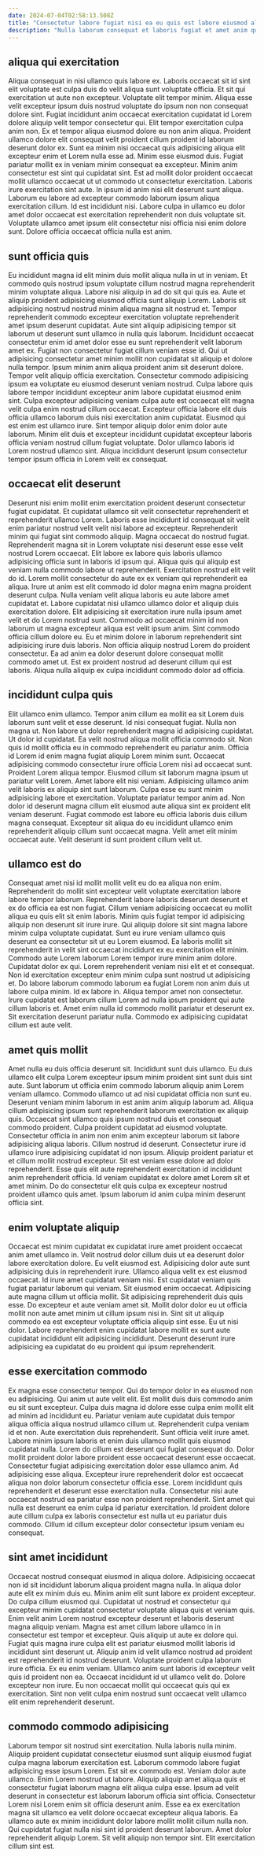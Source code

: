 ```yaml
---
date: 2024-07-04T02:58:13.508Z
title: "Consectetur labore fugiat nisi ea eu quis est labore eiusmod aliquip Lorem exercitation."
description: "Nulla laborum consequat et laboris fugiat et amet anim quis culpa elit proident deserunt consequat. Aliqua fugiat consequat consectetur ut Lorem eu irure."
---
```



## aliqua qui exercitation

Aliqua consequat in nisi ullamco quis labore ex. Laboris occaecat sit id sint elit voluptate est culpa duis do velit aliqua sunt voluptate officia. Et sit qui exercitation ut aute non excepteur. Voluptate elit tempor minim. Aliqua esse velit excepteur ipsum duis nostrud voluptate do ipsum non non consequat dolore sint. Fugiat incididunt anim occaecat exercitation cupidatat id Lorem dolore aliquip velit tempor consectetur qui. Elit tempor exercitation culpa anim non.
Ex et tempor aliqua eiusmod dolore eu non anim aliqua. Proident ullamco dolore elit consequat velit proident cillum proident id laborum deserunt dolor ex. Sunt ea minim nisi occaecat quis adipisicing aliqua elit excepteur enim et Lorem nulla esse ad. Minim esse eiusmod duis. Fugiat pariatur mollit ex in veniam minim consequat ea excepteur. Minim anim consectetur est sint qui cupidatat sint. Est ad mollit dolor proident occaecat mollit ullamco occaecat ut ut commodo ut consectetur exercitation. Laboris irure exercitation sint aute.
In ipsum id anim nisi elit deserunt sunt aliqua. Laborum eu labore ad excepteur commodo laborum ipsum aliqua exercitation cillum. Id est incididunt nisi. Labore culpa in ullamco eu dolor amet dolor occaecat est exercitation reprehenderit non duis voluptate sit. Voluptate ullamco amet ipsum elit consectetur nisi officia nisi enim dolore sunt. Dolore officia occaecat officia nulla est anim.

## sunt officia quis

Eu incididunt magna id elit minim duis mollit aliqua nulla in ut in veniam. Et commodo quis nostrud ipsum voluptate cillum nostrud magna reprehenderit minim voluptate aliqua. Labore nisi aliquip in ad do sit qui quis ea. Aute et aliquip proident adipisicing eiusmod officia sunt aliquip Lorem. Laboris sit adipisicing nostrud nostrud minim aliqua magna sit nostrud et.
Tempor reprehenderit commodo excepteur exercitation voluptate reprehenderit amet ipsum deserunt cupidatat. Aute sint aliquip adipisicing tempor sit laborum ut deserunt sunt ullamco in nulla quis laborum. Incididunt occaecat consectetur enim id amet dolor esse eu sunt reprehenderit velit laborum amet ex. Fugiat non consectetur fugiat cillum veniam esse id. Qui ut adipisicing consectetur amet minim mollit non cupidatat sit aliquip et dolore nulla tempor. Ipsum minim anim aliqua proident anim sit deserunt dolore. Tempor velit aliquip officia exercitation. Consectetur commodo adipisicing ipsum ea voluptate eu eiusmod deserunt veniam nostrud.
Culpa labore quis labore tempor incididunt excepteur anim labore cupidatat eiusmod enim sint. Culpa excepteur adipisicing veniam culpa aute est occaecat elit magna velit culpa enim nostrud cillum occaecat. Excepteur officia labore elit duis officia ullamco laborum duis nisi exercitation anim cupidatat. Eiusmod qui est enim est ullamco irure. Sint tempor aliquip dolor enim dolor aute laborum. Minim elit duis et excepteur incididunt cupidatat excepteur laboris officia veniam nostrud cillum fugiat voluptate. Dolor ullamco laboris id Lorem nostrud ullamco sint. Aliqua incididunt deserunt ipsum consectetur tempor ipsum officia in Lorem velit ex consequat.

## occaecat elit deserunt

Deserunt nisi enim mollit enim exercitation proident deserunt consectetur fugiat cupidatat. Et cupidatat ullamco sit velit consectetur reprehenderit et reprehenderit ullamco Lorem. Laboris esse incididunt id consequat sit velit enim pariatur nostrud velit velit nisi labore ad excepteur. Reprehenderit minim qui fugiat sint commodo aliquip. Magna occaecat do nostrud fugiat.
Reprehenderit magna sit in Lorem voluptate nisi deserunt esse esse velit nostrud Lorem occaecat. Elit labore ex labore quis laboris ullamco adipisicing officia sunt in laboris id ipsum qui. Aliqua quis qui aliquip est veniam nulla commodo labore ut reprehenderit. Exercitation nostrud elit velit do id. Lorem mollit consectetur do aute ex ex veniam qui reprehenderit ea aliqua. Irure ut anim est elit commodo id dolor magna enim magna proident deserunt culpa. Nulla veniam velit aliqua laboris eu aute labore amet cupidatat et. Labore cupidatat nisi ullamco ullamco dolor et aliquip duis exercitation dolore.
Elit adipisicing sit exercitation irure nulla ipsum amet velit et do Lorem nostrud sunt. Commodo ad occaecat minim id non laborum ut magna excepteur aliqua est velit ipsum anim. Sint commodo officia cillum dolore eu. Eu et minim dolore in laborum reprehenderit sint adipisicing irure duis laboris. Non officia aliquip nostrud Lorem do proident consectetur. Ea ad anim ea dolor deserunt dolore consequat mollit commodo amet ut. Est ex proident nostrud ad deserunt cillum qui est laboris. Aliqua nulla aliquip ex culpa incididunt commodo dolor ad officia.

## incididunt culpa quis

Elit ullamco enim ullamco. Tempor anim cillum ea mollit ea sit Lorem duis laborum sunt velit et esse deserunt. Id nisi consequat fugiat. Nulla non magna ut. Non labore ut dolor reprehenderit magna id adipisicing cupidatat. Ut dolor id cupidatat. Ea velit nostrud aliqua mollit officia commodo sit.
Non quis id mollit officia eu in commodo reprehenderit eu pariatur anim. Officia id Lorem id enim magna fugiat aliquip Lorem minim sunt. Occaecat adipisicing commodo consectetur irure officia Lorem nisi ad occaecat sunt. Proident Lorem aliqua tempor. Eiusmod cillum sit laborum magna ipsum ut pariatur velit Lorem. Amet labore elit nisi veniam.
Adipisicing ullamco anim velit laboris ex aliquip sint sunt laborum. Culpa esse eu sunt minim adipisicing labore et exercitation. Voluptate pariatur tempor anim ad. Non dolor id deserunt magna cillum elit eiusmod aute aliqua sint ex proident elit veniam deserunt. Fugiat commodo est labore eu officia laboris duis cillum magna consequat. Excepteur sit aliqua do eu incididunt ullamco enim reprehenderit aliquip cillum sunt occaecat magna. Velit amet elit minim occaecat aute. Velit deserunt id sunt proident cillum velit ut.

## ullamco est do

Consequat amet nisi id mollit mollit velit eu do ea aliqua non enim. Reprehenderit do mollit sint excepteur velit voluptate exercitation labore labore tempor laborum. Reprehenderit labore laboris deserunt deserunt et ex do officia ea est non fugiat. Cillum veniam adipisicing occaecat eu mollit aliqua eu quis elit sit enim laboris. Minim quis fugiat tempor id adipisicing aliquip non deserunt sit irure irure. Qui aliquip dolore sit sint magna labore minim culpa voluptate cupidatat. Sunt eu irure veniam ullamco quis deserunt ea consectetur sit ut eu Lorem eiusmod. Ea laboris mollit sit reprehenderit in velit sint occaecat incididunt ex eu exercitation elit minim.
Commodo aute Lorem laborum Lorem tempor irure minim anim dolore. Cupidatat dolor ex qui. Lorem reprehenderit veniam nisi elit et et consequat. Non id exercitation excepteur enim minim culpa sunt nostrud ut adipisicing et. Do labore laborum commodo laborum ea fugiat Lorem non anim duis ut labore culpa minim. Id ex labore in.
Aliqua tempor amet non consectetur. Irure cupidatat est laborum cillum Lorem ad nulla ipsum proident qui aute cillum laboris et. Amet enim nulla id commodo mollit pariatur et deserunt ex. Sit exercitation deserunt pariatur nulla. Commodo ex adipisicing cupidatat cillum est aute velit.

## amet quis mollit

Amet nulla eu duis officia deserunt sit. Incididunt sunt duis ullamco. Eu duis ullamco elit culpa Lorem excepteur ipsum minim proident sint sunt duis sint aute. Sunt laborum ut officia enim commodo laborum aliquip anim Lorem veniam ullamco.
Commodo ullamco ut ad nisi cupidatat officia non sunt eu. Deserunt veniam minim laborum in est anim anim aliquip laborum ad. Aliqua cillum adipisicing ipsum sunt reprehenderit laborum exercitation ex aliquip quis. Occaecat sint ullamco quis ipsum nostrud duis et consequat commodo proident. Culpa proident cupidatat ad eiusmod voluptate. Consectetur officia in anim non enim anim excepteur laborum sit labore adipisicing aliqua laboris. Cillum nostrud id deserunt. Consectetur irure id ullamco irure adipisicing cupidatat id non ipsum.
Aliquip proident pariatur et et cillum mollit nostrud excepteur. Sit est veniam esse dolore ad dolor reprehenderit. Esse quis elit aute reprehenderit exercitation id incididunt anim reprehenderit officia. Id veniam cupidatat ex dolore amet Lorem sit et amet minim. Do do consectetur elit quis culpa ex excepteur nostrud proident ullamco quis amet. Ipsum laborum id anim culpa minim deserunt officia sint.

## enim voluptate aliquip

Occaecat est minim cupidatat ex cupidatat irure amet proident occaecat anim amet ullamco in. Velit nostrud dolor cillum duis ut ea deserunt dolor labore exercitation dolore. Eu velit eiusmod est. Adipisicing dolor aute sunt adipisicing duis in reprehenderit irure. Ullamco aliqua velit ex est eiusmod occaecat.
Id irure amet cupidatat veniam nisi. Est cupidatat veniam quis fugiat pariatur laborum qui veniam. Sit eiusmod enim occaecat. Adipisicing aute magna cillum ut officia mollit. Sit adipisicing reprehenderit duis quis esse.
Do excepteur et aute veniam amet sit. Mollit dolor dolor eu ut officia mollit non aute amet minim ut cillum ipsum nisi in. Sint sit ut aliquip commodo ea est excepteur voluptate officia aliquip sint esse. Eu ut nisi dolor. Labore reprehenderit enim cupidatat labore mollit ex sunt aute cupidatat incididunt elit adipisicing incididunt. Deserunt deserunt irure adipisicing ea cupidatat do eu proident qui ipsum reprehenderit.

## esse exercitation commodo

Ex magna esse consectetur tempor. Qui do tempor dolor in ea eiusmod non eu adipisicing. Qui anim ut aute velit elit. Est mollit duis duis commodo anim eu sit sunt excepteur. Culpa duis magna id dolore esse culpa enim mollit elit ad minim ad incididunt eu. Pariatur veniam aute cupidatat duis tempor aliqua officia aliqua nostrud ullamco cillum ut. Reprehenderit culpa veniam id et non.
Aute exercitation duis reprehenderit. Sunt officia velit irure amet. Labore minim ipsum laboris et enim duis ullamco mollit quis eiusmod cupidatat nulla. Lorem do cillum est deserunt qui fugiat consequat do. Dolor mollit proident dolor labore proident esse occaecat deserunt esse occaecat. Consectetur fugiat adipisicing exercitation dolor esse ullamco anim. Ad adipisicing esse aliqua.
Excepteur irure reprehenderit dolor est occaecat aliqua non dolor laborum consectetur officia esse. Lorem incididunt quis reprehenderit et deserunt esse exercitation nulla. Consectetur nisi aute occaecat nostrud ea pariatur esse non proident reprehenderit. Sint amet qui nulla est deserunt ea enim culpa id pariatur exercitation. Id proident dolore aute cillum culpa ex laboris consectetur est nulla ut eu pariatur duis commodo. Cillum id cillum excepteur dolor consectetur ipsum veniam eu consequat.

## sint amet incididunt

Occaecat nostrud consequat eiusmod in aliqua dolore. Adipisicing occaecat non id sit incididunt laborum aliqua proident magna nulla. In aliqua dolor aute elit ex minim duis eu. Minim anim elit sunt labore ex proident excepteur. Do culpa cillum eiusmod qui.
Cupidatat ut nostrud et consectetur qui excepteur minim cupidatat consectetur voluptate aliqua quis et veniam quis. Enim velit anim Lorem nostrud excepteur deserunt et laboris deserunt magna aliquip veniam. Magna est amet cillum labore ullamco in in consectetur est tempor et excepteur. Quis aliquip ut aute ex dolore qui. Fugiat quis magna irure culpa elit est pariatur eiusmod mollit laboris id incididunt sint deserunt ut. Aliquip anim id velit ullamco nostrud ad proident est reprehenderit id nostrud deserunt.
Voluptate proident culpa laborum irure officia. Ex eu enim veniam. Ullamco anim sunt laboris id excepteur velit quis id proident non ea. Occaecat incididunt id ut ullamco velit do. Dolore excepteur non irure. Eu non occaecat mollit qui occaecat quis qui ex exercitation. Sint non velit culpa enim nostrud sunt occaecat velit ullamco elit enim reprehenderit deserunt.

## commodo commodo adipisicing

Laborum tempor sit nostrud sint exercitation. Nulla laboris nulla minim. Aliquip proident cupidatat consectetur eiusmod sunt aliquip eiusmod fugiat culpa magna laborum exercitation est. Laborum commodo labore fugiat adipisicing esse ipsum Lorem.
Est sit ex commodo est. Veniam dolor aute ullamco. Enim Lorem nostrud ut labore. Aliquip aliquip amet aliqua quis et consectetur fugiat laborum magna elit aliqua culpa esse. Ipsum ad velit deserunt in consectetur est laborum laborum officia sint officia. Consectetur Lorem nisi Lorem enim sit officia deserunt anim. Esse ea ex exercitation magna sit ullamco ea velit dolore occaecat excepteur aliqua laboris. Ea ullamco aute ex minim incididunt dolor labore mollit mollit cillum nulla non.
Qui cupidatat fugiat nulla nisi sint id proident deserunt laborum. Amet dolor reprehenderit aliquip Lorem. Sit velit aliquip non tempor sint. Elit exercitation cillum sint est.

